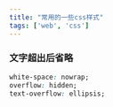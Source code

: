 ```yaml
---
title: "常用的一些css样式"
tags: ['web', 'css']
---
```



### 文字超出后省略

```css
white-space: nowrap;
overflow: hidden;
text-overflow: ellipsis;
```


